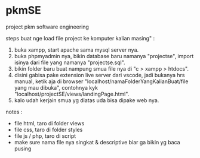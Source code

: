 # pkmSE
project pkm software engineering

steps buat nge load file project ke komputer kalian masing" : 
1. buka xampp, start apache sama mysql server nya.
2. buka phpmyadmin nya, bikin database baru namanya "projectse", import isinya dari file yang namanya "projectse.sql".
3. bikin folder baru buat nampung smua file nya di "c > xampp > htdocs".
4. disini gabisa pake extension live server dari vscode, jadi bukanya hrs manual, ketik aja di browser "localhost/namaFolderYangKalianBuat/file yang mau dibuka", contohnya kyk "localhost/projectSE/views/landingPage.html".
5. kalo udah kerjain smua yg diatas uda bisa dipake web nya.

notes : 
- file html, taro di folder views
- file css, taro di folder styles
- file js / php, taro di script
- make sure nama file nya singkat & descriptive biar ga bikin yg baca pusing
